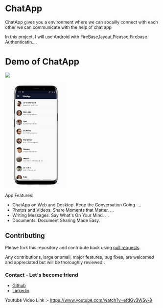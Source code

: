 # ChatApp 
ChatApp gives you a environment where we can socailly connect with each other we can communicate with the help of chat app

In this project, I will use Android with  FireBase,layout,Picasso,Firebase Authenticatin....

# Demo of ChatApp

 <a style="margin:20;padding:0" href="https://www.youtube.com/watch?v=OiChInXzjhA">
  <img src="https://raw.githubusercontent.com/mayankkasera/Movie-Stack/master/media/youtube.png" width="200" >
 </a>

  <img width="200px"   src="https://github.com/Amirkhan5949/ChatApp/blob/master/app/src/main/gif/gif.gif"></br>

 
App Features: 

* ChatApp on Web and Desktop. Keep the Conversation Going. ...
* Photos and Videos. Share Moments that Matter. ...
* Writing Messages. Say What's On Your Mind. ...
* Documents. Document Sharing Made Easy.

 
## Contributing

Please fork this repository and contribute back using
[pull requests](https://github.com/Amirkhan5949/ChatApp/pulls).

Any contributions, large or small, major features, bug fixes, are welcomed and appreciated
but will be thoroughly reviewed .

### Contact - Let's become friend
 - [Github](https://github.com/Amirkhan5949)
- [Linkedin](https://www.linkedin.com/in/aamir-khan-710185197/)

Youtube Video Link :- https://www.youtube.com/watch?v=efdGy3WSy-8

